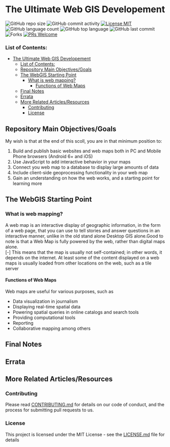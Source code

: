 # The Ultimate Web GIS Developement 
![GitHub repo size](https://img.shields.io/github/repo-size/OkomoJacob/webGIS.svg?color=purple&style=flat)
![GitHub commit activity](https://img.shields.io/github/commit-activity/w/OkomoJacob/webGIS.svg?style=flat)
[![License MIT](https://img.shields.io/badge/license-MIT-blue.svg?style=flat)](https://github.com/OkomoJacob/webGIS/blob/master/LICENSE)
![GitHub language count](https://img.shields.io/github/languages/count/OkomoJacob/webGIS?logo=visual-studio-code) 
![GitHub top language](https://img.shields.io/github/languages/top/OkomoJacob/webGIS)
![GitHub last commit](https://img.shields.io/github/last-commit/OkomoJacob/webGIS.svg?style=flat)
![Forks](https://img.shields.io/github/forks/OkomoJacob/webGIS?style=social) 
[![PRs Welcome](https://img.shields.io/badge/PRs-welcome-brightgreen.svg)](https://reactjs.org/docs/how-to-contribute.html#your-first-pull-request)

### List of Contents:
- [The Ultimate Web GIS Developement](#the-ultimate-web-gis-developement)
    - [List of Contents:](#list-of-contents)
  - [Repository Main Objectives/Goals](#repository-main-objectivesgoals)
  - [The WebGIS Starting Point](#the-webgis-starting-point)
    - [What is web mapping?](#what-is-web-mapping)
      - [Functions of Web Maps](#functions-of-web-maps)
  - [Final Notes](#final-notes)
  - [Errata](#errata)
  - [More Related Articles/Resources](#more-related-articlesresources)
    - [Contributing](#contributing)
    - [License](#license)

## Repository Main Objectives/Goals
My wish is that at the end of this scoll, you are in that minimum position to:
1. Build and publish basic websites and web maps both in PC and Mobile Phone browsers (Android 6+ and iOS)
2. Use JavaScript to add interactive behavior in your maps
3. Connect you web map to a database to display large amounts of data
4. Include client-side geoprocessing functionality in your web map
5. Gain an understanding on how the web works, and a starting point for learning more
## The WebGIS Starting Point
### What is web mapping?
A web map is an interactive display of geographic information, in the form of a web page, that you can use to tell stories and answer questions in an interactive manner, unlike in the old stand alone Desktop GIS alone.Good to note is that a Web Map is fully powered by the web, rather than digital maps alone.<br> 
[-] This means that the map is usually not self-contained; in other words, it depends on
the internet. At least some of the content displayed on a web maps is usually loaded from
other locations on the web, such as a tile server
 
#### Functions of Web Maps
Web maps are useful for various purposes, such as 
* Data visualization in journalism 
* Displaying real-time spatial data
* Powering spatial queries in online catalogs and search tools
* Providing computational tools 
* Reporting
* Collaborative mapping among others
## Final Notes

## Errata

## More Related Articles/Resources

### Contributing

Please read [CONTRIBUTING.md](https://gist.github.com/PurpleBooth/b24679402957c63ec426) for details on our code of conduct, and the process for submitting pull requests to us.

### License

This project is licensed under the MIT License - see the [LICENSE.md](https://github.com/OkomoJacob/webGIS/blob/main/LICENSE) file for details
